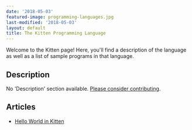 ```yaml
---
date: '2018-05-03'
featured-image: programming-languages.jpg
last-modified: '2018-05-03'
layout: default
title: The Kitten Programming Language
---
```


Welcome to the Kitten page! Here, you'll find a description of the language as well as a list of sample programs in that language.

## Description

No 'Description' section available. [Please consider contributing](https://github.com/TheRenegadeCoder/sample-programs-website).

## Articles

- [Hello World in Kitten](https://sampleprograms.io/projects/hello-world/kitten)